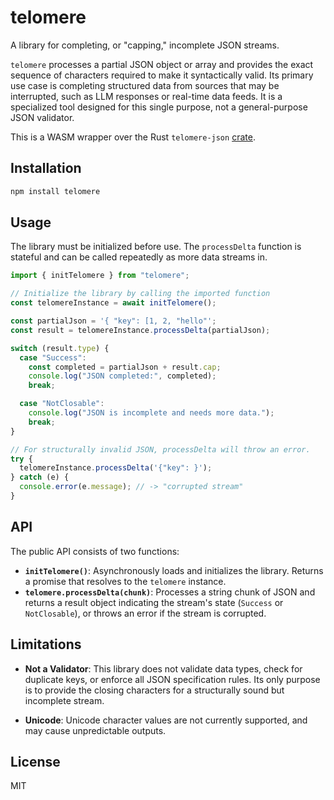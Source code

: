 # telomere

A library for completing, or "capping," incomplete JSON streams.

`telomere` processes a partial JSON object or array and provides the exact sequence of characters required to make it syntactically valid. Its primary use case is completing structured data from sources that may be interrupted, such as LLM responses or real-time data feeds. It is a specialized tool designed for this single purpose, not a general-purpose JSON validator.

This is a WASM wrapper over the Rust `telomere-json` [crate](https://crates.io/crates/telomere_json).

## Installation

```bash
npm install telomere
```

## Usage

The library must be initialized before use. The `processDelta` function is stateful and can be called repeatedly as more data streams in.

```typescript
import { initTelomere } from "telomere";

// Initialize the library by calling the imported function
const telomereInstance = await initTelomere();

const partialJson = '{ "key": [1, 2, "hello"';
const result = telomereInstance.processDelta(partialJson);

switch (result.type) {
  case "Success":
    const completed = partialJson + result.cap;
    console.log("JSON completed:", completed);
    break;

  case "NotClosable":
    console.log("JSON is incomplete and needs more data.");
    break;
}

// For structurally invalid JSON, processDelta will throw an error.
try {
  telomereInstance.processDelta('{"key": }');
} catch (e) {
  console.error(e.message); // -> "corrupted stream"
}
```

## API

The public API consists of two functions:

- **`initTelomere()`**: Asynchronously loads and initializes the library. Returns a promise that resolves to the `telomere` instance.
- **`telomere.processDelta(chunk)`**: Processes a string chunk of JSON and returns a result object indicating the stream's state (`Success` or `NotClosable`), or throws an error if the stream is corrupted.

## Limitations

- **Not a Validator**: This library does not validate data types, check for duplicate keys, or enforce all JSON specification rules. Its only purpose is to provide the closing characters for a structurally sound but incomplete stream.

- **Unicode**: Unicode character values are not currently supported, and may cause unpredictable outputs.

## License

MIT
